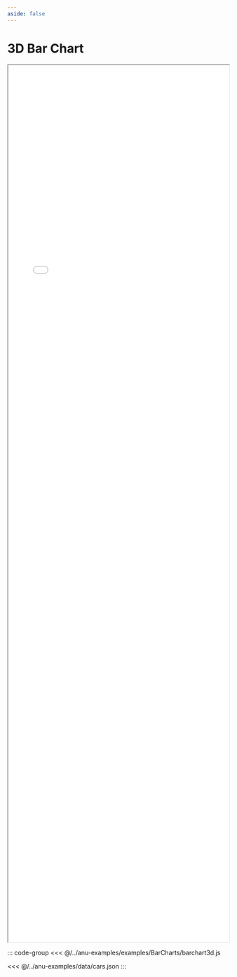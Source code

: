 ```yaml
---
aside: false
---
```



# 3D Bar Chart


<div style="width: 100%;">
    <iframe id="inlineFrameExample"
        title="Inline Frame Example"
        src="/examples.html?example=barchart3D">
    </iframe>
</div>


<style>
    iframe {
        width: 100%;
        height: 50vh;
        display: block;
        margin-left: auto;
        margin-right: auto;
    }
</style>

::: code-group
<<< @/../anu-examples/examples/BarCharts/barchart3d.js 

<<< @/../anu-examples/data/cars.json
:::